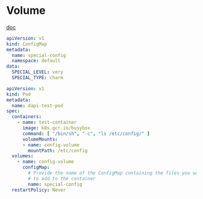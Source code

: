 
# Volume

[doc](https://kubernetes.io/docs/tasks/configure-pod-container/configure-pod-configmap/)

```yaml
apiVersion: v1
kind: ConfigMap
metadata:
  name: special-config
  namespace: default
data:
  SPECIAL_LEVEL: very
  SPECIAL_TYPE: charm
```

```yaml
apiVersion: v1
kind: Pod
metadata:
  name: dapi-test-pod
spec:
  containers:
    - name: test-container
      image: k8s.gcr.io/busybox
      command: [ "/bin/sh", "-c", "ls /etc/config/" ]
      volumeMounts:
      - name: config-volume
        mountPath: /etc/config
  volumes:
    - name: config-volume
      configMap:
        # Provide the name of the ConfigMap containing the files you want
        # to add to the container
        name: special-config
  restartPolicy: Never
```

